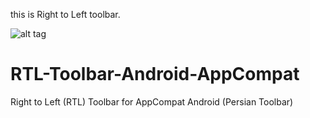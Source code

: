 this is Right to Left toolbar.


![alt tag](https://github.com/arashsammak/RTL-Toolbar-Android-AppCompat/blob/master/screenshot/screenshot.png)


# RTL-Toolbar-Android-AppCompat
Right to Left (RTL) Toolbar for AppCompat  Android (Persian Toolbar)
